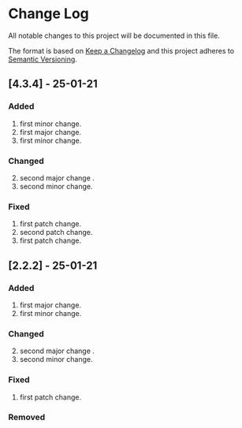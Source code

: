 # Change Log
All notable changes to this project will be documented in this file.

The format is based on [Keep a Changelog](http://keepachangelog.com/)
and this project adheres to [Semantic Versioning](http://semver.org/).


## [4.3.4] - 25-01-21
### Added
1. first minor change.
1. first major change.
1. first minor change.
### Changed
2. second major change .
2. second minor change.
### Fixed
1. first patch change.
2. second patch change.
1. first patch change.

## [2.2.2] - 25-01-21
### Added
1. first major change.
1. first minor change.
### Changed
2. second major change .
2. second minor change.
### Fixed
1. first patch change.
### Removed

